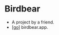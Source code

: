 # Birdbear

- A project by a friend.
- [[go]] birdbear.app.


[//begin]: # "Autogenerated link references for markdown compatibility"
[go]: go "Go"
[//end]: # "Autogenerated link references"
